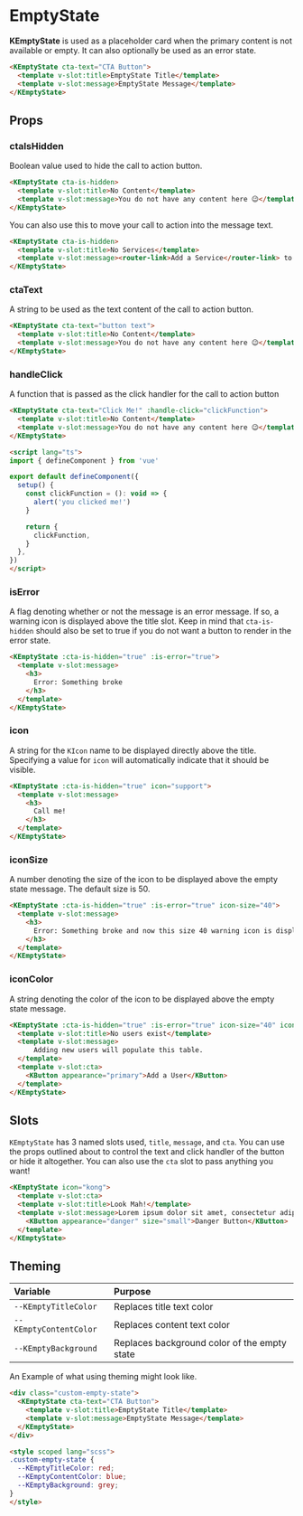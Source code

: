 # EmptyState

**KEmptyState** is used as a placeholder card when the primary content is not available or empty. It can also optionally be used as an error state.

<KEmptyState cta-text="CTA Button">
  <template v-slot:title>Title</template>
  <template v-slot:message>Message</template>
</KEmptyState>

```html
<KEmptyState cta-text="CTA Button">
  <template v-slot:title>EmptyState Title</template>
  <template v-slot:message>EmptyState Message</template>
</KEmptyState>
```

## Props

### ctaIsHidden

Boolean value used to hide the call to action button.

<KEmptyState cta-is-hidden>
  <template v-slot:title>No Content</template>
  <template v-slot:message>You do not have any content here 😉️</template>
</KEmptyState>

```html
<KEmptyState cta-is-hidden>
  <template v-slot:title>No Content</template>
  <template v-slot:message>You do not have any content here 😉️</template>
</KEmptyState>
```

You can also use this to move your call to action into the message text.

<KEmptyState cta-is-hidden>
  <template v-slot:title>No Services</template>
  <template v-slot:message><router-link to="/">Add a Service</router-link> to begin proxying traffic.</template>
</KEmptyState>

```html
<KEmptyState cta-is-hidden>
  <template v-slot:title>No Services</template>
  <template v-slot:message><router-link>Add a Service</router-link> to begin proxying traffic</template>
</KEmptyState>
```

### ctaText

A string to be used as the text content of the call to action button.

<KEmptyState cta-text="button text">
  <template v-slot:title>No Content</template>
  <template v-slot:message>You do not have any content here 😉️</template>
</KEmptyState>

```html
<KEmptyState cta-text="button text">
  <template v-slot:title>No Content</template>
  <template v-slot:message>You do not have any content here 😉️</template>
</KEmptyState>
```

### handleClick

A function that is passed as the click handler for the call to action button

<KEmptyState cta-text="Click Me!" :handle-click="clickFunction">
  <template v-slot:title>No Content</template>
  <template v-slot:message>You do not have any content here 😉️</template>
</KEmptyState>

```html
<KEmptyState cta-text="Click Me!" :handle-click="clickFunction">
  <template v-slot:title>No Content</template>
  <template v-slot:message>You do not have any content here 😉️</template>
</KEmptyState>

<script lang="ts">
import { defineComponent } from 'vue'

export default defineComponent({
  setup() {
    const clickFunction = (): void => {
      alert('you clicked me!')
    }

    return {
      clickFunction,
    }
  },
})
</script>
```

### isError

A flag denoting whether or not the message is an error message. If so, a warning icon is displayed above the title slot. Keep in mind that `cta-is-hidden` should also be set to true if you do not want a button to render in the error state.

<KEmptyState :cta-is-hidden="true" :is-error="true">
  <template v-slot:message>
    <h3>
      Error: Something broke
    </h3>
  </template>
</KEmptyState>

```html
<KEmptyState :cta-is-hidden="true" :is-error="true">
  <template v-slot:message>
    <h3>
      Error: Something broke
    </h3>
  </template>
</KEmptyState>
```

### icon

A string for the `KIcon` name to be displayed directly above the title. Specifying a value for `icon` will automatically indicate that it should be visible.

<KEmptyState :cta-is-hidden="true" icon="support">
  <template v-slot:message>
    <h3>
      Call me!
    </h3>
  </template>
</KEmptyState>

```html
<KEmptyState :cta-is-hidden="true" icon="support">
  <template v-slot:message>
    <h3>
      Call me!
    </h3>
  </template>
</KEmptyState>
```

### iconSize

A number denoting the size of the icon to be displayed above the empty state message. The default size is 50.

<KEmptyState :cta-is-hidden="true" :is-error="true" icon-size="40">
  <template v-slot:message>
    <h3>
      Error: Something broke and now this size 40 warning icon is displayed.
    </h3>
  </template>
</KEmptyState>

```html
<KEmptyState :cta-is-hidden="true" :is-error="true" icon-size="40">
  <template v-slot:message>
    <h3>
      Error: Something broke and now this size 40 warning icon is displayed.
    </h3>
  </template>
</KEmptyState>
```

### iconColor

A string denoting the color of the icon to be displayed above the empty state message.

<KEmptyState icon="people" icon-size="40" icon-color="#5996ff">
  <template v-slot:title>No users exist</template>
  <template v-slot:message>
      Adding new users will populate this table.
  </template>
  <template v-slot:cta>
    <KButton appearance="primary">Add a User</KButton>
  </template>
</KEmptyState>

```html
<KEmptyState :cta-is-hidden="true" :is-error="true" icon-size="40" icon-color="#5996ff">
  <template v-slot:title>No users exist</template>
  <template v-slot:message>
      Adding new users will populate this table.
  </template>
  <template v-slot:cta>
    <KButton appearance="primary">Add a User</KButton>
  </template>
</KEmptyState>
```

## Slots

`KEmptyState` has 3 named slots used, `title`, `message`, and `cta`. You can use the props outlined about to control the text and click handler of the button or hide it altogether. You can also use the `cta` slot to pass anything you want!

<KEmptyState icon="kong">
  <template v-slot:title>Look Mah!</template>
  <template v-slot:message>Lorem ipsum dolor sit amet, consectetur adipiscing elit. Morbi nec justo libero. Nullam accumsan quis ipsum vitae tempus. Integer non pharetra orci. Suspendisse potenti.</template>
  <template v-slot:cta>
    <KButton appearance="danger" size="small">Danger Button</KButton>
  </template>
</KEmptyState>

```html
<KEmptyState icon="kong">
  <template v-slot:cta>
  <template v-slot:title>Look Mah!</template>
  <template v-slot:message>Lorem ipsum dolor sit amet, consectetur adipiscing elit. Morbi nec justo libero. Nullam accumsan quis ipsum vitae tempus. Integer non pharetra orci. Suspendisse potenti.</template>
    <KButton appearance="danger" size="small">Danger Button</KButton>
  </template>
</KEmptyState>
```

## Theming

| Variable | Purpose
|:-------- |:-------
| `--KEmptyTitleColor`| Replaces title text color
| `--KEmptyContentColor`| Replaces content text color
| `--KEmptyBackground`| Replaces background color of the empty state

An Example of what using theming might look like.

<div class="custom-empty-state">
  <KEmptyState cta-text="CTA Button">
    <template v-slot:title>Title</template>
    <template v-slot:message>Message</template>
  </KEmptyState>
</div>

```html
<div class="custom-empty-state">
  <KEmptyState cta-text="CTA Button">
    <template v-slot:title>EmptyState Title</template>
    <template v-slot:message>EmptyState Message</template>
  </KEmptyState>
</div>

<style scoped lang="scss">
.custom-empty-state {
  --KEmptyTitleColor: red;
  --KEmptyContentColor: blue;
  --KEmptyBackground: grey;
}
</style>
```

<style scoped lang="scss">
.custom-empty-state {
  --KEmptyTitleColor: red;
  --KEmptyContentColor: blue;
  --KEmptyBackground: grey;
}
</style>

<script lang="ts">
import { defineComponent } from 'vue'

export default defineComponent({
  setup() {
    const clickFunction = (): void => {
      alert('you clicked me!')
    }

    return {
      clickFunction,
    }
  },
})
</script>
